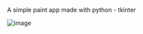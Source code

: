 
A simple paint app made with python - tkinter

![image](https://github.com/Williamjunqueira42/Paint-app-with-tkinter/assets/84201415/374efde2-5286-48b3-be0e-00594e79163e)

